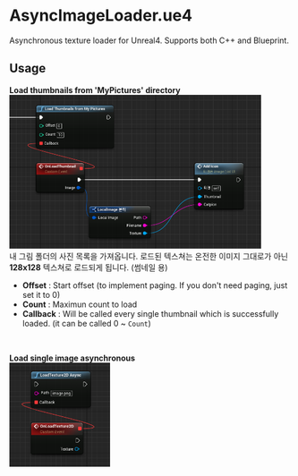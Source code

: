 AsyncImageLoader.ue4
====
Asynchronous texture loader for Unreal4. Supports both C++ and Blueprint.

Usage
----
__Load thumbnails from 'MyPictures' directory__<br>
<img src="asyncLoader.PNG" width="450px" /><br>
내 그림 폴더의 사진 목록을 가져옵니다. 로드된 텍스쳐는 온전한 이미지 그대로가 아닌 __128x128__ 텍스쳐로 로드되게 됩니다. (썸네일 용)<br>
* __Offset__ : Start offset (to implement paging. If you don't need paging, just set it to 0)
* __Count__ : Maximun count to load
* __Callback__ : Will be called every single thumbnail which is successfully loaded. (it can be called 0 ~ `Count`)

<br>

__Load single image asynchronous__<br>
<img src="asyncLoader2.PNG" width="180px" /><br>

